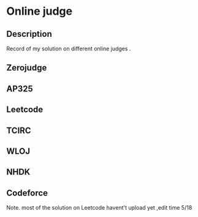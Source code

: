 # Online judge

## Description 

Record of my solution on different online judges .

## Zerojudge

## AP325

## Leetcode

## TCIRC

## WLOJ

## NHDK

## Codeforce

Note. most of the solution on Leetcode havent't upload yet ,edit time 5/18 